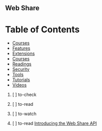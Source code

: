 ## Web Share

# Table of Contents
<!-- MarkdownTOC depth=4 -->
  - [Courses](#courses)
  - [Features](#features)
  - [Extensions](#Extensions)
  - [Courses](#courses)
  - [Readings](#readings)
  - [Security](#security)
  - [Tools](#tools)
  - [Tutorials](#tutorials)
  - [Videos](#videos)
<!-- /MarkdownTOC -->

  1. [ ] to-check []()
  1. [ ] to-read []()
  1. [ ] to-watch []()

  1. [ ] to-read [Introducing the Web Share API](https://developers.google.com/web/updates/2016/10/navigator-share)
